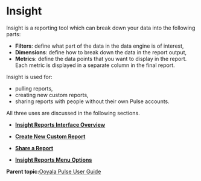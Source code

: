 # Insight

Insight is a reporting tool which can break down your data into the following parts:

-   **Filters**: define what part of the data in the data engine is of interest,
-   **Dimensions**: define how to break down the data in the report output,
-   **Metrics**: define the data points that you want to display in the report. Each metric is displayed in a separate column in the final report.

Insight is used for:

-   pulling reports,
-   creating new custom reports,
-   sharing reports with people without their own Pulse accounts.

All three uses are discussed in the following sections.

-   **[Insight Reports Interface Overview](../../../oadtech/ad_serving/ug/insight_reports_interface_overview.md)**  

-   **[Create New Custom Report](../../../oadtech/ad_serving/ug/insight_create_new_custom_report.md)**  

-   **[Share a Report](../../../oadtech/ad_serving/ug/insight_share_a_report.md)**  

-   **[Insight Reports Menu Options](../../../oadtech/ad_serving/ug/insight_reports_menu_options.md)**  


**Parent topic:**[Ooyala Pulse User Guide](../../../oadtech/ad_serving/ug/introduction.md)

